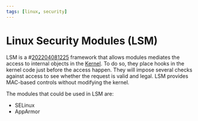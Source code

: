 ```yaml
---
tags: [linux, security]
---
```


# Linux Security Modules (LSM)

LSM is a #[202204081225](202204081225.md) framework that allows modules mediates
the access to internal objects in the [Kernel](202210062254.md). To do so, they
place hooks in the kernel code just before the access happen. They will impose
several checks against access to see whether the request is valid and legal. LSM
provides MAC-based controls without modifying the kernel.

The modules that could be used in LSM are:
- SELinux
- AppArmor
